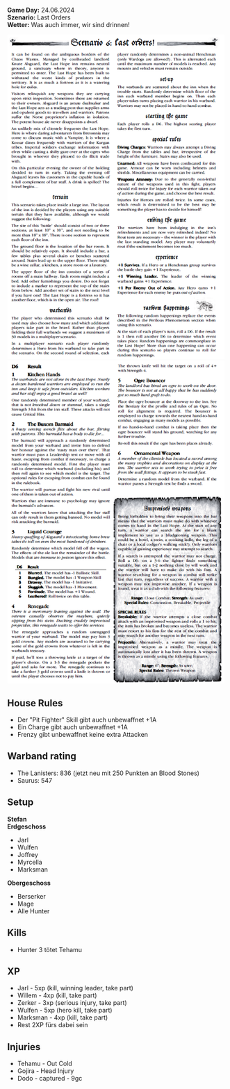**Game Day:** 24.06.2024  
**Szenario:** Last Orders  
**Wetter:** Was auch immer, wir sind drinnen!

<img src="../Pics/LO_1.png" alt="drawing" width="500"/>

<img src="../Pics/LO_2.png" alt="drawing" width="500"/>

## House Rules
 - Der "Pit Fighter" Skill gibt auch unbewaffnet +1A
 - Ein Charge gibt auch unbewaffnet +1A
 - Frenzy gibt unbewaffnet keine extra Attacken

## Warband rating
- The Lanisters: 836  (jetzt neu mit 250 Punkten an Blood Stones)
- Saurus: 547

## Setup
**Stefan**  
**Erdgeschoss**  
 - Jarl
 - Wulfen
 - Joffrey
 - Myrcella
 - Marksman

**Obergeschoss**
 - Berserker
 - Mage
 - Alle Hunter
 

## Kills
 - Hunter 3 tötet Tehamu

## XP
 - Jarl - 5xp (kill, winning leader, take part)
 - Willem - 4xp (kill, take part)
 - Zerker - 3xp (serious injury, take part)
 - Wulfen - 5xp (hero kill, take part)
 - Marksman - 4xp (kill, take part)
 - Rest 2XP fürs dabei sein

## Injuries
 - Tehamu - Out Cold
 - Gojira - Head Injury
 - Dodo - captured - 9gc

